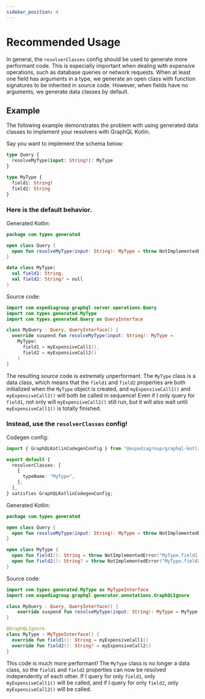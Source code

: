 ```yaml
---
sidebar_position: 4
---
```


# Recommended Usage

In general, the `resolverClasses` config should be used to generate more performant code. This is especially important
when dealing with expensive operations, such as database queries or network requests. When at least one field has
arguments in a type, we generate an open class with function signatures to be inherited in source code.
However, when fields have no arguments, we generate data classes by default.

## Example

The following example demonstrates the problem with using generated data classes to implement your resolvers with GraphQL Kotlin.

Say you want to implement the schema below:

```graphql
type Query {
  resolveMyType(input: String!): MyType
}

type MyType {
  field1: String!
  field2: String
}
```

### Here is the default behavior.

Generated Kotlin:

```kotlin
package com.types.generated

open class Query {
  open fun resolveMyType(input: String): MyType = throw NotImplementedError("Query.resolveMyType must be implemented.")
}

data class MyType(
  val field1: String,
  val field2: String? = null
)
```

Source code:

```kotlin
import com.expediagroup.graphql.server.operations.Query
import com.types.generated.MyType
import com.types.generated.Query as QueryInterface

class MyQuery : Query, QueryInterface() {
  override suspend fun resolveMyType(input: String): MyType =
    MyType(
      field1 = myExpensiveCall1(),
      field2 = myExpensiveCall2()
    )
}

```

The resulting source code is extremely unperformant. The `MyType` class is a data class, which means
that the `field1` and `field2` properties are both initialized when the `MyType` object is created, and
`myExpensiveCall1()` and `myExpensiveCall2()` will both be called in sequence! Even if I only query for `field1`, not
only will `myExpensiveCall2()` still run, but it will also wait until `myExpensiveCall1()` is totally finished.

### Instead, use the `resolverClasses` config!

Codegen config:

```ts
import { GraphQLKotlinCodegenConfig } from "@expediagroup/graphql-kotlin-codegen";

export default {
  resolverClasses: [
    {
      typeName: "MyType",
    },
  ],
} satisfies GraphQLKotlinCodegenConfig;
```

Generated Kotlin:

```kotlin
package com.types.generated

open class Query {
  open fun resolveMyType(input: String): MyType = throw NotImplementedError("Query.resolveMyType must be implemented.")
}

open class MyType {
  open fun field1(): String = throw NotImplementedError("MyType.field1 must be implemented.")
  open fun field2(): String? = throw NotImplementedError("MyType.field2 must be implemented.")
}
```

Source code:

```kotlin
import com.types.generated.MyType as MyTypeInterface
import com.expediagroup.graphql.generator.annotations.GraphQLIgnore

class MyQuery : Query, QueryInterface() {
    override suspend fun resolveMyType(input: String): MyType = MyType()
}

@GraphQLIgnore
class MyType : MyTypeInterface() {
  override fun field1(): String = myExpensiveCall1()
  override fun field2(): String? = myExpensiveCall2()
}
```

This code is much more performant! The `MyType` class is no longer a data class, so the `field1` and `field2` properties
can now be resolved independently of each other. If I query for only `field1`, only `myExpensiveCall1()` will be called, and
if I query for only `field2`, only `myExpensiveCall2()` will be called.
